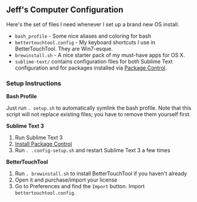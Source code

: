 ## Jeff's Computer Configuration
Here's the set of files I need whenever I set up a brand new OS install.

* `bash_profile` - Some nice aliases and coloring for bash
* `bettertouchtool.config` - My keyboard shortcuts I use in BetterTouchTool. They are Win7-esque.
* `brewinstall.sh` - A nice starter pack of my must-have apps for OS X.
* `sublime-text/` contains configuration files for both Sublime Text configuration and for packages installed via [Package Control](https://packagecontrol.io/installation).

### Setup Instructions
**Bash Profile**

Just run `. setup.sh` to automatically symlink the bash profile. Note that this script will not replace existing files; you have to remove them yourself first.

**Sublime Text 3**

1. Run Sublime Text 3
2. [Install Package Control](https://packagecontrol.io/installation)
3. Run `. .config-setup.sh` and restart Sublime Text 3 a few times

**BetterTouchTool**
1. Run `. brewinstall.sh` to install BetterTouchTool if you haven't already
2. Open it and purchase/import your license
3. Go to Preferences and find the `Import` button. Import `bettertouchtool.config`.

